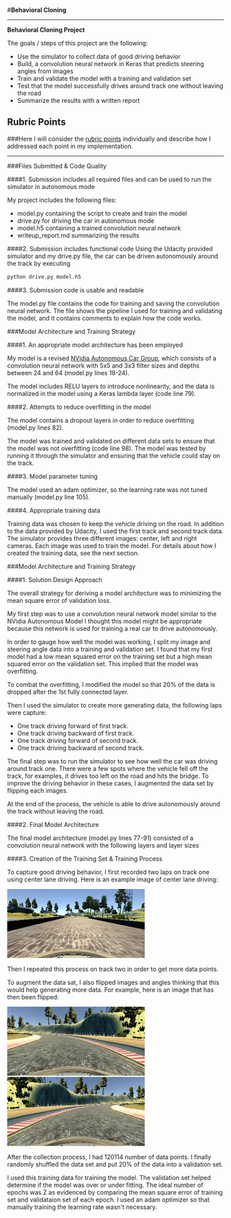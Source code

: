 #**Behavioral Cloning** 

---

**Behavioral Cloning Project**

The goals / steps of this project are the following:
* Use the simulator to collect data of good driving behavior
* Build, a convolution neural network in Keras that predicts steering angles from images
* Train and validate the model with a training and validation set
* Test that the model successfully drives around track one without leaving the road
* Summarize the results with a written report


[//]: # (Image References)

[image1]: ./examples/original-image.jpg "Original Image"
[image2]: ./examples/cropped-image.jpg "Cropped Image"
[image3]: ./examples/center-image.jpg "Normal Image"
[image4]: ./examples/center-image-flipped.jpg "Flipped Image"

## Rubric Points
###Here I will consider the [rubric points](https://review.udacity.com/#!/rubrics/432/view) individually and describe how I addressed each point in my implementation.  

---
###Files Submitted & Code Quality

####1. Submission includes all required files and can be used to run the simulator in autonomous mode

My project includes the following files:
* model.py containing the script to create and train the model
* drive.py for driving the car in autonomous mode
* model.h5 containing a trained convolution neural network 
* writeup_report.md summarizing the results

####2. Submission includes functional code
Using the Udacity provided simulator and my drive.py file, the car can be driven autonomously around the track by executing 
```sh
python drive.py model.h5
```

####3. Submission code is usable and readable

The model.py file contains the code for training and saving the convolution neural network. The file shows the pipeline I used for training and validating the model, and it contains comments to explain how the code works.

###Model Architecture and Training Strategy

####1. An appropriate model architecture has been employed

My model is a revised [NVidia Autonomous Car Group](https://devblogs.nvidia.com/parallelforall/deep-learning-self-driving-cars/), which consists of a convolution neural network with 5x5 and 3x3 filter sizes and depths between 24 and 64 (model.py lines 18-24).

The model includes RELU layers to introduce nonlinearity, and the data is normalized in the model using a Keras lambda layer (code line 79). 

####2. Attempts to reduce overfitting in the model

The model contains a dropout layers in order to reduce overfitting (model.py lines 82). 

The model was trained and validated on different data sets to ensure that the model was not overfitting (code line 98). The model was tested by running it through the simulator and ensuring that the vehicle could stay on the track.

####3. Model parameter tuning

The model used an adam optimizer, so the learning rate was not tuned manually (model.py line 105).

####4. Appropriate training data

Training data was chosen to keep the vehicle driving on the road. In addition to the data provided by Udacity, I used the first track and second track data. The simulator provides three different images: center, left and right cameras. Each image was used to train the model. For details about how I created the training data, see the next section. 

###Model Architecture and Training Strategy

####1. Solution Design Approach

The overall strategy for deriving a model architecture was to minimizing the mean square error of validation loss.

My first step was to use a convolution neural network model similar to the NVidia Autonomous Model I thought this model might be appropriate because this network is used for training a real car to drive autonomously.

In order to gauge how well the model was working, I split my image and steering angle data into a training and validation set. I found that my first model had a low mean squared error on the training set but a high mean squared error on the validation set. This implied that the model was overfitting. 

To combat the overfitting, I modified the model so that 20% of the data is dropped after the 1st fully connected layer.

Then I used the simulator to create more generating data, the following laps were capture:

* One track driving forward of first track.
* One track driving backward of first track.
* One track driving forward of second track. 
* One track driving backward of second track.

The final step was to run the simulator to see how well the car was driving around track one. There were a few spots where the vehicle fell off the track, for examples, it drives too left on the road and hits the bridge. To improve the driving behavior in these cases, I augmented the data set by flipping each images.

At the end of the process, the vehicle is able to drive autonomously around the track without leaving the road.

####2. Final Model Architecture

The final model architecture (model.py lines 77-91) consisted of a convolution neural network with the following layers and layer sizes 


####3. Creation of the Training Set & Training Process

To capture good driving behavior, I first recorded two laps on track one using center lane driving. Here is an example image of center lane driving:

![alt text][image1]

Then I repeated this process on track two in order to get more data points.

To augment the data sat, I also flipped images and angles thinking that this would help generating more data. For example, here is an image that has then been flipped:

![alt text][image3]
![alt text][image4]

After the collection process, I had 120114 number of data points.  I finally randomly shuffled the data set and put 20% of the data into a validation set. 

I used this training data for training the model. The validation set helped determine if the model was over or under fitting. The ideal number of epochs was Z as evidenced by comparing the mean square error of training set and validataion set of each epoch. I used an adam optimizer so that manually training the learning rate wasn't necessary.
